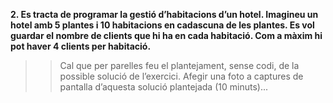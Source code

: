 **2. Es tracta de programar la gestió d’habitacions d’un hotel. Imagineu un hotel amb 5 plantes i 10 habitacions en cadascuna de les plantes. Es vol guardar el nombre de clients que hi ha en cada habitació. Com a màxim hi pot haver 4 clients per habitació.**

>>Cal que per parelles feu el plantejament, sense codi, de la possible solució de l’exercici. Afegir una foto a captures de pantalla d’aquesta solució plantejada (10 minuts)...

